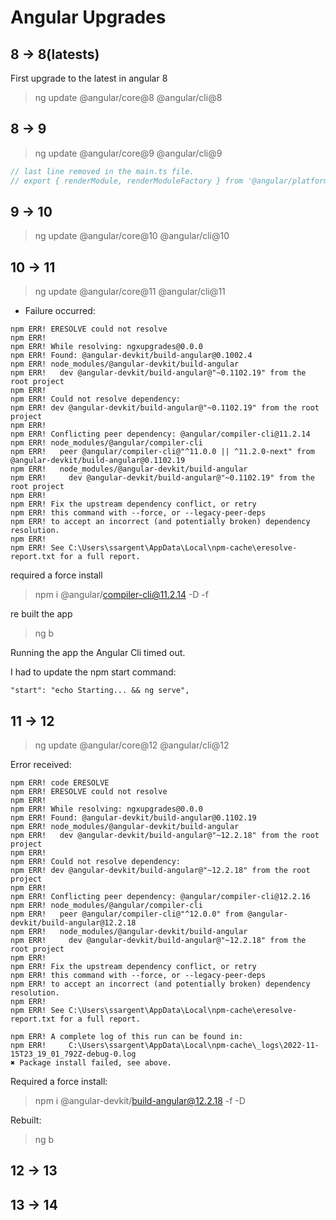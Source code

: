 # Angular Upgrades

## 8 -> 8(latests)

First upgrade to the latest in angular 8

> ng update @angular/core@8 @angular/cli@8

## 8 -> 9

> ng update @angular/core@9 @angular/cli@9

```Javascript
// last line removed in the main.ts file.
// export { renderModule, renderModuleFactory } from '@angular/platform-server';
```

## 9 -> 10

> ng update @angular/core@10 @angular/cli@10

## 10 -> 11

> ng update @angular/core@11 @angular/cli@11

- Failure occurred:

```
npm ERR! ERESOLVE could not resolve
npm ERR!
npm ERR! While resolving: ngxupgrades@0.0.0
npm ERR! Found: @angular-devkit/build-angular@0.1002.4
npm ERR! node_modules/@angular-devkit/build-angular
npm ERR!   dev @angular-devkit/build-angular@"~0.1102.19" from the root project
npm ERR!
npm ERR! Could not resolve dependency:
npm ERR! dev @angular-devkit/build-angular@"~0.1102.19" from the root project
npm ERR!
npm ERR! Conflicting peer dependency: @angular/compiler-cli@11.2.14
npm ERR! node_modules/@angular/compiler-cli
npm ERR!   peer @angular/compiler-cli@"^11.0.0 || ^11.2.0-next" from @angular-devkit/build-angular@0.1102.19
npm ERR!   node_modules/@angular-devkit/build-angular
npm ERR!     dev @angular-devkit/build-angular@"~0.1102.19" from the root project
npm ERR!
npm ERR! Fix the upstream dependency conflict, or retry
npm ERR! this command with --force, or --legacy-peer-deps
npm ERR! to accept an incorrect (and potentially broken) dependency resolution.
npm ERR!
npm ERR! See C:\Users\ssargent\AppData\Local\npm-cache\eresolve-report.txt for a full report.
```

required a force install

> npm i @angular/compiler-cli@11.2.14 -D -f

re built the app

> ng b

Running the app the Angular Cli timed out.

I had to update the npm start command:

```
"start": "echo Starting... && ng serve",
```

## 11 -> 12

> ng update @angular/core@12 @angular/cli@12

Error received:

```
npm ERR! code ERESOLVE
npm ERR! ERESOLVE could not resolve
npm ERR!
npm ERR! While resolving: ngxupgrades@0.0.0
npm ERR! Found: @angular-devkit/build-angular@0.1102.19
npm ERR! node_modules/@angular-devkit/build-angular
npm ERR!   dev @angular-devkit/build-angular@"~12.2.18" from the root project
npm ERR!
npm ERR! Could not resolve dependency:
npm ERR! dev @angular-devkit/build-angular@"~12.2.18" from the root project
npm ERR!
npm ERR! Conflicting peer dependency: @angular/compiler-cli@12.2.16
npm ERR! node_modules/@angular/compiler-cli
npm ERR!   peer @angular/compiler-cli@"^12.0.0" from @angular-devkit/build-angular@12.2.18
npm ERR!   node_modules/@angular-devkit/build-angular
npm ERR!     dev @angular-devkit/build-angular@"~12.2.18" from the root project
npm ERR!
npm ERR! Fix the upstream dependency conflict, or retry
npm ERR! this command with --force, or --legacy-peer-deps
npm ERR! to accept an incorrect (and potentially broken) dependency resolution.
npm ERR!
npm ERR! See C:\Users\ssargent\AppData\Local\npm-cache\eresolve-report.txt for a full report.

npm ERR! A complete log of this run can be found in:
npm ERR!     C:\Users\ssargent\AppData\Local\npm-cache\_logs\2022-11-15T23_19_01_792Z-debug-0.log
✖ Package install failed, see above.
```

Required a force install:

> npm i @angular-devkit/build-angular@12.2.18 -f -D

Rebuilt:

> ng b

## 12 -> 13

## 13 -> 14
